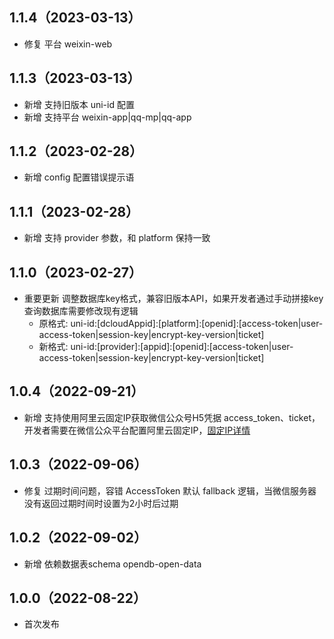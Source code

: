 ## 1.1.4（2023-03-13）
- 修复 平台 weixin-web
## 1.1.3（2023-03-13）
- 新增 支持旧版本 uni-id 配置
- 新增 支持平台 weixin-app|qq-mp|qq-app
## 1.1.2（2023-02-28）
- 新增 config 配置错误提示语
## 1.1.1（2023-02-28）
- 新增 支持 provider 参数，和 platform 保持一致
## 1.1.0（2023-02-27）
- 重要更新 调整数据库key格式，兼容旧版本API，如果开发者通过手动拼接key查询数据库需要修改现有逻辑
  + 原格式: uni-id:[dcloudAppid]:[platform]:[openid]:[access-token|user-access-token|session-key|encrypt-key-version|ticket]
  + 新格式: uni-id:[provider]:[appid]:[openid]:[access-token|user-access-token|session-key|encrypt-key-version|ticket]
## 1.0.4（2022-09-21）
- 新增 支持使用阿里云固定IP获取微信公众号H5凭据 access_token、ticket，开发者需要在微信公众平台配置阿里云固定IP，[固定IP详情](https://uniapp.dcloud.net.cn/uniCloud/cf-functions.html#aliyun-eip)
## 1.0.3（2022-09-06）
- 修复 过期时间问题，容错 AccessToken 默认 fallback 逻辑，当微信服务器没有返回过期时间时设置为2小时后过期
## 1.0.2（2022-09-02）
- 新增 依赖数据表schema opendb-open-data
## 1.0.0（2022-08-22）
- 首次发布
